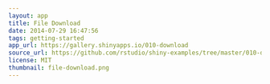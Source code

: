 ```yaml
---
layout: app
title: File Download
date: 2014-07-29 16:47:56
tags: getting-started
app_url: https://gallery.shinyapps.io/010-download
source_url: https://github.com/rstudio/shiny-examples/tree/master/010-download
license: MIT
thumbnail: file-download.png
---
```

